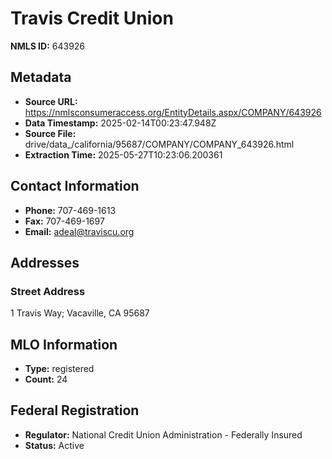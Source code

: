 # Travis Credit Union

**NMLS ID:** 643926

## Metadata
- **Source URL:** https://nmlsconsumeraccess.org/EntityDetails.aspx/COMPANY/643926
- **Data Timestamp:** 2025-02-14T00:23:47.948Z
- **Source File:** drive/data_/california/95687/COMPANY/COMPANY_643926.html
- **Extraction Time:** 2025-05-27T10:23:06.200361

## Contact Information
- **Phone:** 707-469-1613
- **Fax:** 707-469-1697
- **Email:** adeal@traviscu.org

## Addresses
### Street Address
1 Travis Way; Vacaville, CA 95687

## MLO Information
- **Type:** registered
- **Count:** 24

## Federal Registration
- **Regulator:** National Credit Union Administration - Federally Insured
- **Status:** Active
